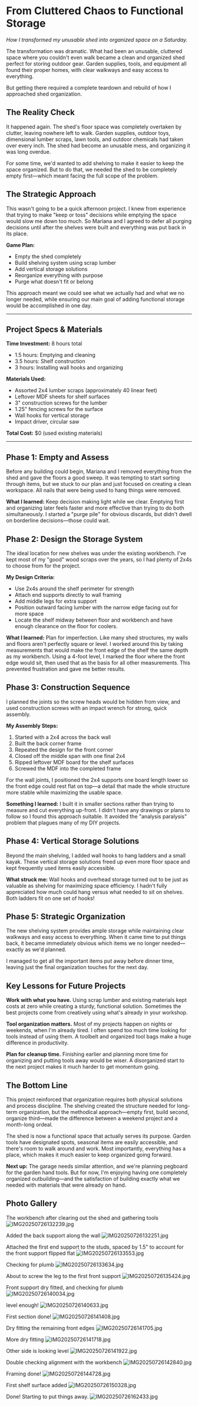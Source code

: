 # From Cluttered Chaos to Functional Storage

*How I transformed my unusable shed into organized space on a Saturday.*

The transformation was dramatic. What had been an unusable, cluttered space where you couldn't even walk became a clean and organized shed perfect for storing outdoor gear. Garden supplies, tools, and equipment all found their proper homes, with clear walkways and easy access to everything.

But getting there required a complete teardown and rebuild of how I approached shed organization.

## The Reality Check

It happened again. The shed's floor space was completely overtaken by clutter, leaving nowhere left to walk. Garden supplies, outdoor toys, dimensional lumber scraps, lawn tools, and outdoor chemicals had taken over every inch. The shed had become an unusable mess, and organizing it was long overdue.

For some time, we'd wanted to add shelving to make it easier to keep the space organized. But to do that, we needed the shed to be completely empty first—which meant facing the full scope of the problem.

## The Strategic Approach

This wasn't going to be a quick afternoon project. I knew from experience that trying to make "keep or toss" decisions while emptying the space would slow me down too much. So Mariana and I agreed to defer all purging decisions until after the shelves were built and everything was put back in its place.

**Game Plan:**
- Empty the shed completely
- Build shelving system using scrap lumber
- Add vertical storage solutions
- Reorganize everything with purpose
- Purge what doesn't fit or belong

This approach meant we could see what we actually had and what we no longer needed, while ensuring our main goal of adding functional storage would be accomplished in one day.

---

## Project Specs & Materials

**Time Investment:** 8 hours total
- 1.5 hours: Emptying and cleaning
- 3.5 hours: Shelf construction  
- 3 hours: Installing wall hooks and organizing

**Materials Used:**
- Assorted 2x4 lumber scraps (approximately 40 linear feet)
- Leftover MDF sheets for shelf surfaces
- 3" construction screws for the lumber
- 1.25" fencing screws for the surface
- Wall hooks for vertical storage
- Impact driver, circular saw

**Total Cost:** $0 (used existing materials)

---

## Phase 1: Empty and Assess

Before any building could begin, Mariana and I removed everything from the shed and gave the floors a good sweep. It was tempting to start sorting through items, but we stuck to our plan and just focused on creating a clean workspace.  All nails that were being used to hang things were removed.

**What I learned:** Keep decision making light while we clear. Emptying first and organizing later feels faster and more effective than trying to do both simultaneously. I started a "purge pile" for obvious discards, but didn't dwell on borderline decisions—those could wait.

## Phase 2: Design the Storage System

The ideal location for new shelves was under the existing workbench. I've kept most of my "good" wood scraps over the years, so I had plenty of 2x4s to choose from for the project.

**My Design Criteria:**
- Use 2x4s around the shelf perimeter for strength
- Attach end supports directly to wall framing  
- Add middle legs for extra support
- Position outward facing lumber with the narrow edge facing out for more space
- Locate the shelf midway between floor and workbench and have enough clearance on the floor for coolers.

**What I learned:** Plan for imperfection. Like many shed structures, my walls and floors aren't perfectly square or level. I worked around this by taking measurements that would make the front edge of the shelf the same depth as my workbench. Using a 4-foot level, I marked the floor where the front edge would sit, then used that as the basis for all other measurements. This prevented frustration and gave me better results.

## Phase 3: Construction Sequence

I planned the joints so the screw heads would be hidden from view, and used construction screws with an impact wrench for strong, quick assembly.

**My Assembly Steps:**
1. Started with a 2x4 across the back wall
2. Built the back corner frame
3. Repeated the design for the front corner
4. Closed off the middle span with one final 2x4
5. Ripped leftover MDF board for the shelf surfaces
6. Screwed the MDF into the completed frame

For the wall joints, I positioned the 2x4 supports one board length lower so the front edge could rest flat on top—a detail that made the whole structure more stable while maximizing the usable space.

**Something I learned:** I built it in smaller sections rather than trying to measure and cut everything up-front.  I didn't have any drawings or plans to follow so I found this approach suitable.  It avoided the "analysis paralysis" problem that plagues many of my DIY projects. 

## Phase 4: Vertical Storage Solutions

Beyond the main shelving, I added wall hooks to hang ladders and a small kayak. These vertical storage solutions freed up even more floor space and kept frequently used items easily accessible.

**What struck me:** Wall hooks and overhead storage turned out to be just as valuable as shelving for maximizing space efficiency. I hadn't fully appreciated how much could hang versus what needed to sit on shelves.  Both ladders fit on one set of hooks!

## Phase 5: Strategic Organization  

The new shelving system provides ample storage while maintaining clear walkways and easy access to everything. When it came time to put things back, it became immediately obvious which items we no longer needed—exactly as we'd planned.

I managed to get all the important items put away before dinner time, leaving just the final organization touches for the next day.

## Key Lessons for Future Projects

**Work with what you have.** Using scrap lumber and existing materials kept costs at zero while creating a sturdy, functional solution. Sometimes the best projects come from creatively using what's already in your workshop.

**Tool organization matters.** Most of my projects happen on nights or weekends, when I'm already tired. I often spend too much time looking for tools instead of using them. A toolbelt and organized tool bags make a huge difference in productivity.

**Plan for cleanup time.** Finishing earlier and planning more time for organizing and putting tools away would be wiser. A disorganized start to the next project makes it much harder to get momentum going.

## The Bottom Line

This project reinforced that organization requires both physical solutions and process discipline. The shelving created the structure needed for long-term organization, but the methodical approach—empty first, build second, organize third—made the difference between a weekend project and a month-long ordeal.

The shed is now a functional space that actually serves its purpose. Garden tools have designated spots, seasonal items are easily accessible, and there's room to walk around and work. Most importantly, everything has a place, which makes it much easier to keep organized going forward.

**Next up:** The garage needs similar attention, and we're planning pegboard for the garden hand tools. But for now, I'm enjoying having one completely organized outbuilding—and the satisfaction of building exactly what we needed with materials that were already on hand.

## Photo Gallery

The workbench after clearing out the shed and gathering tools
![IMG20250726132239.jpg](/docs/assets/images/2025-07-26-shed-organization/IMG20250726132239.jpg)

Added the back support along the wall
![IMG20250726132251.jpg](/docs/assets/images/2025-07-26-shed-organization/IMG20250726132251.jpg)

Attached the first end support to the studs, spaced by 1.5" to account for the front support flipped flat
![IMG20250726133553.jpg](/docs/assets/images/2025-07-26-shed-organization/IMG20250726133553.jpg)

Checking for plumb
![IMG20250726133634.jpg](/docs/assets/images/2025-07-26-shed-organization/IMG20250726133634.jpg)

About to screw the leg to the first front support
![IMG20250726135424.jpg](/docs/assets/images/2025-07-26-shed-organization/IMG20250726135424.jpg)

Front support dry fitted, and checking for plumb
![IMG20250726140034.jpg](/docs/assets/images/2025-07-26-shed-organization/IMG20250726140034.jpg)

level enough!
![IMG20250726140633.jpg](/docs/assets/images/2025-07-26-shed-organization/IMG20250726140633.jpg)

First section done!
![IMG20250726141408.jpg](/docs/assets/images/2025-07-26-shed-organization/IMG20250726141408.jpg)

Dry fitting the remaining front edges
![IMG20250726141705.jpg](/docs/assets/images/2025-07-26-shed-organization/IMG20250726141705.jpg)

More dry fitting
![IMG20250726141718.jpg](/docs/assets/images/2025-07-26-shed-organization/IMG20250726141718.jpg)

Other side is looking level
![IMG20250726141922.jpg](/docs/assets/images/2025-07-26-shed-organization/IMG20250726141922.jpg)

Double checking alignment with the workbench
![IMG20250726142840.jpg](/docs/assets/images/2025-07-26-shed-organization/IMG20250726142840.jpg)

Framing done!
![IMG20250726144728.jpg](/docs/assets/images/2025-07-26-shed-organization/IMG20250726144728.jpg)

First shelf surface added
![IMG20250726150328.jpg](/docs/assets/images/2025-07-26-shed-organization/IMG20250726150328.jpg)

Done!  Starting to put things away.
![IMG20250726162433.jpg](/docs/assets/images/2025-07-26-shed-organization/IMG20250726162433.jpg)
